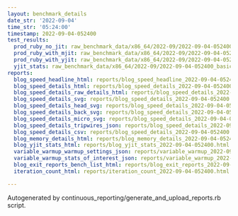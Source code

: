 ```yaml
---
layout: benchmark_details
date_str: '2022-09-04'
time_str: '05:24:00'
timestamp: 2022-09-04-052400
test_results:
  prod_ruby_no_jit: raw_benchmark_data/x86_64/2022-09/2022-09-04-052400_basic_benchmark_prod_ruby_no_jit.json
  prod_ruby_with_mjit: raw_benchmark_data/x86_64/2022-09/2022-09-04-052400_basic_benchmark_prod_ruby_with_mjit.json
  prod_ruby_with_yjit: raw_benchmark_data/x86_64/2022-09/2022-09-04-052400_basic_benchmark_prod_ruby_with_yjit.json
  yjit_stats: raw_benchmark_data/x86_64/2022-09/2022-09-04-052400_basic_benchmark_yjit_stats.json
reports:
  blog_speed_headline_html: reports/blog_speed_headline_2022-09-04-052400.html
  blog_speed_details_html: reports/blog_speed_details_2022-09-04-052400.html
  blog_speed_details_raw_details_html: reports/blog_speed_details_2022-09-04-052400.raw_details.html
  blog_speed_details_svg: reports/blog_speed_details_2022-09-04-052400.svg
  blog_speed_details_head_svg: reports/blog_speed_details_2022-09-04-052400.head.svg
  blog_speed_details_back_svg: reports/blog_speed_details_2022-09-04-052400.back.svg
  blog_speed_details_micro_svg: reports/blog_speed_details_2022-09-04-052400.micro.svg
  blog_speed_details_tripwires_json: reports/blog_speed_details_2022-09-04-052400.tripwires.json
  blog_speed_details_csv: reports/blog_speed_details_2022-09-04-052400.csv
  blog_memory_details_html: reports/blog_memory_details_2022-09-04-052400.html
  blog_yjit_stats_html: reports/blog_yjit_stats_2022-09-04-052400.html
  variable_warmup_warmup_settings_json: reports/variable_warmup_2022-09-04-052400.warmup_settings.json
  variable_warmup_stats_of_interest_json: reports/variable_warmup_2022-09-04-052400.stats_of_interest.json
  blog_exit_reports_bench_list_html: reports/blog_exit_reports_2022-09-04-052400.bench_list.html
  iteration_count_html: reports/iteration_count_2022-09-04-052400.html

---
```

Autogenerated by continuous_reporting/generate_and_upload_reports.rb script.
